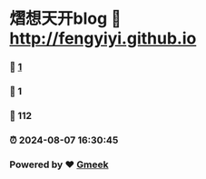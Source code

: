 # 熠想天开blog :link: http://fengyiyi.github.io 
### :page_facing_up: [1](http://fengyiyi.github.io/tag.html) 
### :speech_balloon: 1 
### :hibiscus: 112 
### :alarm_clock: 2024-08-07 16:30:45 
### Powered by :heart: [Gmeek](https://github.com/Meekdai/Gmeek)
